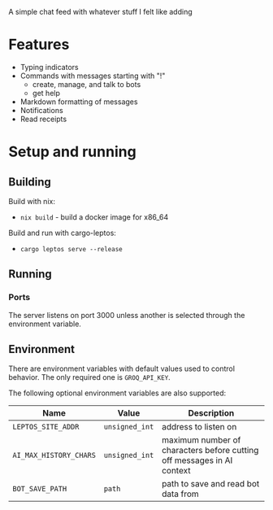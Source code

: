 A simple chat feed with whatever stuff I felt like adding
# Features
- Typing indicators
- Commands with messages starting with "!"
    - create, manage, and talk to bots
    - get help
- Markdown formatting of messages
- Notifications
- Read receipts

# Setup and running
## Building
Build with nix:
- `nix build` - build a docker image for x86_64

Build and run with cargo-leptos:
- `cargo leptos serve --release`

## Running

### Ports
The server listens on port 3000 unless another is selected through the environment variable.

## Environment
There are environment variables with default values used to control behavior. The only required one is `GROQ_API_KEY`.

The following optional environment variables are also supported:

Name|Value|Description
--- | --- | ----------
`LEPTOS_SITE_ADDR` | `unsigned_int` | address to listen on
`AI_MAX_HISTORY_CHARS` | `unsigned_int` | maximum number of characters before cutting off messages in AI context
`BOT_SAVE_PATH` | `path` | path to save and read bot data from
